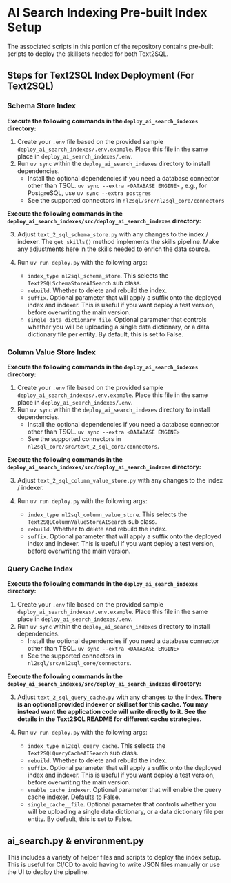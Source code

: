 # AI Search Indexing Pre-built Index Setup

The associated scripts in this portion of the repository contains pre-built scripts to deploy the skillsets needed for both Text2SQL.

## Steps for Text2SQL Index Deployment (For Text2SQL)

### Schema Store Index

**Execute the following commands in the `deploy_ai_search_indexes` directory:**

1. Create your `.env` file based on the provided sample `deploy_ai_search_indexes/.env.example`. Place this file in the same place in `deploy_ai_search_indexes/.env`.
2. Run `uv sync` within the `deploy_ai_search_indexes` directory to install dependencies.
    - Install the optional dependencies if you need a database connector other than TSQL. `uv sync --extra <DATABASE ENGINE>` , e.g., for PostgreSQL, use `uv sync --extra postgres`
    - See the supported connectors in `nl2sql/src/nl2sql_core/connectors` 

**Execute the following commands in the `deploy_ai_search_indexes/src/deploy_ai_search_indexes` directory:**

3. Adjust `text_2_sql_schema_store.py` with any changes to the index / indexer. The `get_skills()` method implements the skills pipeline. Make any adjustments here in the skills needed to enrich the data source.
4. Run `uv run deploy.py` with the following args:

    - `index_type nl2sql_schema_store`. This selects the `Text2SQLSchemaStoreAISearch` sub class.
    - `rebuild`. Whether to delete and rebuild the index.
    - `suffix`. Optional parameter that will apply a suffix onto the deployed index and indexer. This is useful if you want deploy a test version, before overwriting the main version.
    - `single_data_dictionary_file`. Optional parameter that controls whether you will be uploading a single data dictionary, or a data dictionary file per entity. By default, this is set to False.

### Column Value Store Index

**Execute the following commands in the `deploy_ai_search_indexes` directory:**

1. Create your `.env` file based on the provided sample `deploy_ai_search_indexes/.env.example`. Place this file in the same place in `deploy_ai_search_indexes/.env`.
2. Run `uv sync` within the `deploy_ai_search_indexes` directory to install dependencies.
    - Install the optional dependencies if you need a database connector other than TSQL. `uv sync --extra <DATABASE ENGINE>`
    - See the supported connectors in `nl2sql_core/src/text_2_sql_core/connectors`.

**Execute the following commands in the `deploy_ai_search_indexes/src/deploy_ai_search_indexes` directory:**

3. Adjust `text_2_sql_column_value_store.py` with any changes to the index / indexer.
4. Run `uv run deploy.py` with the following args:

    - `index_type nl2sql_column_value_store`. This selects the `Text2SQLColumnValueStoreAISearch` sub class.
    - `rebuild`. Whether to delete and rebuild the index.
    - `suffix`. Optional parameter that will apply a suffix onto the deployed index and indexer. This is useful if you want deploy a test version, before overwriting the main version.

### Query Cache Index

**Execute the following commands in the `deploy_ai_search_indexes` directory:**

1. Create your `.env` file based on the provided sample `deploy_ai_search_indexes/.env.example`. Place this file in the same place in `deploy_ai_search_indexes/.env`.
2. Run `uv sync` within the `deploy_ai_search_indexes` directory to install dependencies.
    - Install the optional dependencies if you need a database connector other than TSQL. `uv sync --extra <DATABASE ENGINE>`
    - See the supported connectors in `nl2sql/src/nl2sql_core/connectors`.

**Execute the following commands in the `deploy_ai_search_indexes/src/deploy_ai_search_indexes` directory:**

3. Adjust `text_2_sql_query_cache.py` with any changes to the index. **There is an optional provided indexer or skillset for this cache. You may instead want the application code will write directly to it. See the details in the Text2SQL README for different cache strategies.**
4. Run `uv run deploy.py` with the following args:

    - `index_type nl2sql_query_cache`. This selects the `Text2SQLQueryCacheAISearch` sub class.
    - `rebuild`. Whether to delete and rebuild the index.
    - `suffix`. Optional parameter that will apply a suffix onto the deployed index and indexer. This is useful if you want deploy a test version, before overwriting the main version.
    - `enable_cache_indexer`. Optional parameter that will enable the query cache indexer. Defaults to False.
    - `single_cache__file`. Optional parameter that controls whether you will be uploading a single data dictionary, or a data dictionary file per entity. By default, this is set to False.

## ai_search.py & environment.py

This includes a variety of helper files and scripts to deploy the index setup. This is useful for CI/CD to avoid having to write JSON files manually or use the UI to deploy the pipeline.
